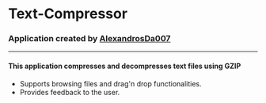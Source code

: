# Text-Compressor
### Application created by [AlexandrosDa007](https://github.com/AlexandrosDa007)
---
#### This application compresses and decompresses text files using GZIP



* Supports browsing files and drag'n drop functionalities.
* Provides feedback to the user.
